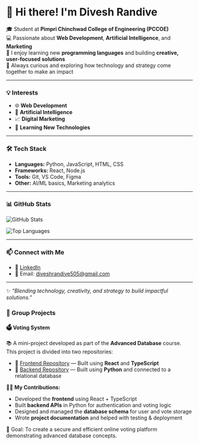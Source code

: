 # 👋 Hi there! I'm Divesh Randive

🎓 Student at **Pimpri Chinchwad College of Engineering (PCCOE)**  
💻 Passionate about **Web Development**, **Artificial Intelligence**, and **Marketing**  
🌱 I enjoy learning new **programming languages** and building **creative, user-focused solutions**  
🚀 Always curious and exploring how technology and strategy come together to make an impact

---

### 💡 Interests
- 🌐 **Web Development**
- 🤖 **Artificial Intelligence**
- 📈 **Digital Marketing**
- 🧠 **Learning New Technologies**

---

### 🛠️ Tech Stack
- **Languages:** Python, JavaScript, HTML, CSS  
- **Frameworks:** React, Node.js  
- **Tools:** Git, VS Code, Figma  
- **Other:** AI/ML basics, Marketing analytics

---

### 📊 GitHub Stats
![GitHub Stats](https://github-readme-stats.vercel.app/api?username=diveshthecoder&show_icons=true&theme=radical)

![Top Languages](https://github-readme-stats.vercel.app/api/top-langs/?username=diveshthecoder&layout=compact&theme=radical)

---

### 📫 Connect with Me
- 💼 [LinkedIn](https://www.linkedin.com/in/divesh-randive-420819259)
- 📧 Email: diveshrandive505@gmail.com

---

✨ *“Blending technology, creativity, and strategy to build impactful solutions.”*



### 🧠 Group Projects

#### 🗳️ Voting System
📚 A mini-project developed as part of the **Advanced Database** course.  
This project is divided into two repositories:

- 🔹 [Frontend Repository](https://github.com/diveshthecoder/voting-system-frontend) — Built using **React** and **TypeScript**  
- 🔹 [Backend Repository](https://github.com/diveshthecoder/voting-system-backend) — Built using **Python** and connected to a relational database

🧑‍💻 **My Contributions:**
- Developed the **frontend** using React + TypeScript  
- Built **backend APIs** in Python for authentication and voting logic  
- Designed and managed the **database schema** for user and vote storage  
- Wrote **project documentation** and helped with testing & deployment

🚀 Goal: To create a secure and efficient online voting platform demonstrating advanced database concepts.

